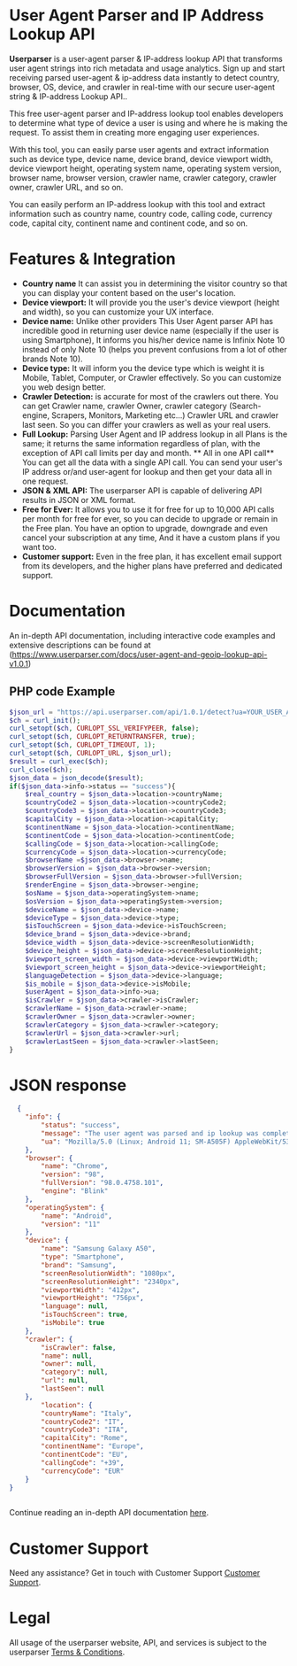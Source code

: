 # User Agent Parser and IP Address Lookup API
**Userparser** is a user-agent parser & IP-address lookup API that transforms user agent strings into rich metadata and usage analytics. Sign up and start receiving parsed user-agent & ip-address data instantly to detect country, browser, OS, device, and crawler in real-time with our secure user-agent string & IP-address Lookup API..

This free user-agent parser and IP-address lookup tool enables developers to determine what type of device a user is using and where he is making the request. To assist them in creating more engaging user experiences.

With this tool, you can easily parse user agents and extract information such as device type, device name, device brand, device viewport width, device viewport height, operating system name, operating system version, browser name, browser version, crawler name, crawler category, crawler owner, crawler URL, and so on.

You can easily perform an IP-address lookup with this tool and extract information such as country name, country code, calling code, currency code, capital city, continent name and continent code, and so on.

# Features & Integration
* **Country name** It can assist you in determining the visitor country so that you can display your content based on the user's location.
* **Device viewport:** It will provide you the user's device viewport (height and width), so you can customize your UX interface. 
* **Device name:** Unlike other providers This User Agent parser API has incredible good in returning user device name (especially if the user is using Smartphone), It informs you his/her device name is Infinix Note 10 instead of only Note 10 (helps you prevent confusions from a lot of other brands Note 10).
* **Device type:** It will inform you the device type which is weight it is Mobile, Tablet, Computer, or Crawler effectively. So you can customize you web design better.
* **Crawler Detection:** is accurate for most of the crawlers out there. You can get Crawler name, crawler Owner, crawler category (Search-engine, Scrapers, Monitors, Marketing etc...) Crawler URL and crawler last seen. So you can differ your crawlers as well as your real users.
* **Full Lookup:** Parsing User Agent and IP address lookup in all Plans is the same; it returns the same information regardless of plan, with the exception of API call limits per day and month.
** All in one API call** You can get all the data with a single API call. You can send your user's IP address or/and user-agent for lookup and then get your data all in one request.
* **JSON & XML API:** The userparser API is capable of delivering API results in JSON or XML format.
* **Free for Ever:** It allows you to use it for free for up to 10,000 API calls per month for free for ever, so you can decide to upgrade or remain in the Free plan. You have an option to upgrade, downgrade and even cancel your subscription at any time, And it have a custom plans if you want too.
* **Customer support:** Even in the free plan, it has excellent email support from its developers, and the higher plans have preferred and dedicated support.
# Documentation
An in-depth API documentation, including interactive code examples and extensive descriptions can be found at (https://www.userparser.com/docs/user-agent-and-geoip-lookup-api-v1.0.1)
## PHP code Example
```php
$json_url = "https://api.userparser.com/api/1.0.1/detect?ua=YOUR_USER_AGENT&ip=$ip_address&api_key=YOUR_API_KEY";
$ch = curl_init();
curl_setopt($ch, CURLOPT_SSL_VERIFYPEER, false);
curl_setopt($ch, CURLOPT_RETURNTRANSFER, true);
curl_setopt($ch, CURLOPT_TIMEOUT, 1);
curl_setopt($ch, CURLOPT_URL, $json_url);
$result = curl_exec($ch);
curl_close($ch);
$json_data = json_decode($result);
if($json_data->info->status == "success"){
    $real_country = $json_data->location->countryName;
    $countryCode2 = $json_data->location->countryCode2;
    $countryCode3 = $json_data->location->countryCode3;
    $capitalCity = $json_data->location->capitalCity;
    $continentName = $json_data->location->continentName;
    $continentCode = $json_data->location->continentCode;
    $callingCode = $json_data->location->callingCode;
    $currencyCode = $json_data->location->currencyCode;
    $browserName =$json_data->browser->name;
    $browserVersion = $json_data->browser->version;
    $browserFullVersion = $json_data->browser->fullVersion;
    $renderEngine = $json_data->browser->engine;
    $osName = $json_data->operatingSystem->name;
    $osVersion = $json_data->operatingSystem->version;
    $deviceName = $json_data->device->name;
    $deviceType = $json_data->device->type;
    $isTouchScreen = $json_data->device->isTouchScreen;
    $device_brand = $json_data->device->brand;
    $device_width = $json_data->device->screenResolutionWidth;
    $device_height = $json_data->device->screenResolutionHeight;
    $viewport_screen_width = $json_data->device->viewportWidth;
    $viewport_screen_height = $json_data->device->viewportHeight;
    $languageDetection = $json_data->device->language;
    $is_mobile = $json_data->device->isMobile;
    $userAgent = $json_data->info->ua;
    $isCrawler = $json_data->crawler->isCrawler;
    $crawlerName = $json_data->crawler->name;
    $crawlerOwner = $json_data->crawler->owner;
    $crawlerCategory = $json_data->crawler->category;
    $crawlerUrl = $json_data->crawler->url;
    $crawlerLastSeen = $json_data->crawler->lastSeen;
}
```
# JSON response 
```JSON
  {
    "info": {
        "status": "success",
        "message": "The user agent was parsed and ip lookup was completed successfully.",
        "ua": "Mozilla/5.0 (Linux; Android 11; SM-A505F) AppleWebKit/537.36 (KHTML, like Gecko) Chrome/98.0.4758.101 Mobile Safari/537.36"
    },
    "browser": {
        "name": "Chrome",
        "version": "98",
        "fullVersion": "98.0.4758.101",
        "engine": "Blink"
    },
    "operatingSystem": {
        "name": "Android",
        "version": "11"
    },
    "device": {
        "name": "Samsung Galaxy A50",
        "type": "Smartphone",
        "brand": "Samsung",
        "screenResolutionWidth": "1080px",
        "screenResolutionHeight": "2340px",
        "viewportWidth": "412px",
        "viewportHeight": "756px",
        "language": null,
        "isTouchScreen": true,
        "isMobile": true
    },
    "crawler": {
        "isCrawler": false,
        "name": null,
        "owner": null,
        "category": null,
        "url": null,
        "lastSeen": null
    },
        "location": {
        "countryName": "Italy",
        "countryCode2": "IT",
        "countryCode3": "ITA",
        "capitalCity": "Rome",
        "continentName": "Europe",
        "continentCode": "EU",
        "callingCode": "+39",
        "currencyCode": "EUR"
    }
}
  
```
Continue reading an in-depth API documentation [here](https://www.userparser.com/docs/user-agent-and-geoip-lookup-api-v1.0.1).
# Customer Support

Need any assistance? Get in touch with Customer Support
[Customer Support](https://www.userparser.com/contact-us).

# Legal

All usage of the userparser website, API, and services is subject to the userparser [Terms & Conditions](https://www.userparser.com/terms-of-use).

